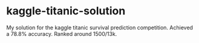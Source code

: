 # kaggle-titanic-solution
My solution for the kaggle titanic survival prediction competition. Achieved a 78.8% accuracy. Ranked around 1500/13k.

